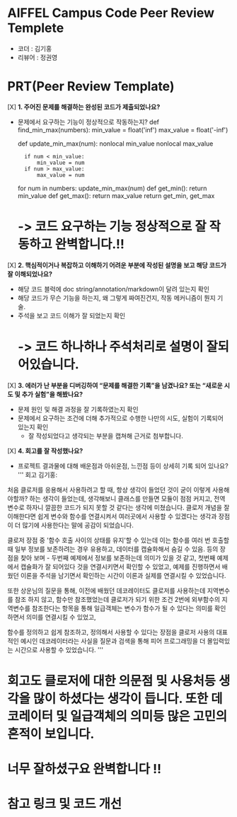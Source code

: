 # AIFFEL Campus Code Peer Review Templete
- 코더 : 김기홍
- 리뷰어 : 정권영


# PRT(Peer Review Template)
[X]  **1. 주어진 문제를 해결하는 완성된 코드가 제출되었나요?**
- 문제에서 요구하는 기능이 정상적으로 작동하는지? 
    def find_min_max(numbers):
    min_value = float('inf')
    max_value = float('-inf')
  
    def update_min_max(num):
        nonlocal min_value
        nonlocal max_value
  
        if num < min_value:
            min_value = num
        if num > max_value:
            max_value = num

    for num in numbers:
        update_min_max(num)
    def get_min():
        return min_value
    def get_max():
        return max_value
    return get_min, get_max
  # -> 코드 요구하는 기능 정상적으로 잘 작동하고 완벽합니다.!!
    
[X]  **2. 핵심적이거나 복잡하고 이해하기 어려운 부분에 작성된 설명을 보고 해당 코드가 잘 이해되었나요?**
- 해당 코드 블럭에 doc string/annotation/markdown이 달려 있는지 확인
- 해당 코드가 무슨 기능을 하는지, 왜 그렇게 짜여진건지, 작동 메커니즘이 뭔지 기술.
- 주석을 보고 코드 이해가 잘 되었는지 확인
  # -> 코드 하나하나 주석처리로 설명이 잘되어있습니다.
        
[X]  **3. 에러가 난 부분을 디버깅하여 “문제를 해결한 기록”을 남겼나요? 또는 “새로운 시도 및 추가 실험”을 해봤나요?**
- 문제 원인 및 해결 과정을 잘 기록하였는지 확인
- 문제에서 요구하는 조건에 더해 추가적으로 수행한 나만의 시도, 실험이 기록되어 있는지 확인
    - 잘 작성되었다고 생각되는 부분을 캡쳐해 근거로 첨부합니다. 
        
[X]  **4. 회고를 잘 작성했나요?**
- 프로젝트 결과물에 대해 배운점과 아쉬운점, 느낀점 등이 상세히 기록 되어 있나요?
''' 회고 김기홍:

처음 클로저를 응용해서 사용하려고 할 때, 항상 생각이 들었던 것이 굳이 이렇게 사용해야할까? 하는 생각이 들었는데, 생각해보니 클래스를 만들면 모듈이 점점 커지고, 전역변수로 하자니 깔끔한 코드가 되지 못할 것 같다는 생각에 미쳤습니다. 클로저 개념을 잘 이해한다면 쉽게 변수와 함수를 연결시켜서 여러곳에서 사용할 수 있겠다는 생각과 장점이 더 많기에 사용한다는 말에 공감이 되었습니다.

클로저 장점 중 '함수 호출 사이의 상태를 유지'할 수 있는데 이는 함수를 여러 번 호출할 때 일부 정보를 보존하려는 경우 유용하고, 데이터를 캡슐화해서 숨길 수 있음. 등의 장점을 찾아 보며 - 두번째 예제에서 정보를 보존하는데 의미가 있을 것 같고, 첫번째 예제에서 캡슐화가 잘 되어있다 것을 연결시키면서 확인할 수 있었고, 예제를 진행하면서 배웠던 이론을 주석을 남기면서 확인하는 시간이 이론과 실제를 연결시킬 수 있었습니다.

또한 상운님의 질문을 통해, 이전에 배웠던 데코레이터도 클로저를 사용하는데 지역변수를 참조 하지 않고, 함수만 참조했었는데 클로저가 되기 위한 조건 2번에 외부함수의 지역변수를 참조한다는 항목을 통해 일급객체는 변수가 함수가 될 수 있다는 의미를 확인하면서 의미를 연결시킬 수 있었고,

함수를 정의하고 쉽게 참조하고, 정의해서 사용할 수 있다는 장점을 클로저 사용의 대표적인 예시인 데코레이터라는 사실을 질문과 검색을 통해 피어 프로그래밍을 더 몰입력있는 시간으로 사용할 수 있었습니다. '''
# 회고도 클로저에 대한 의문점 및 사용처등 생각을 많이 하셨다는 생각이 듭니다. 또한 데코레이터 및 일급객체의 의미등 많은 고민의 흔적이 보입니다.
# 너무 잘하셨구요 완벽합니다 !!
# 참고 링크 및 코드 개선
